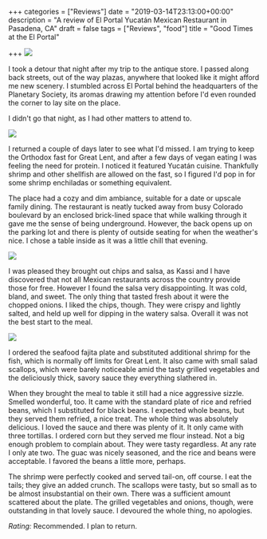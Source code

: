 +++
categories = ["Reviews"]
date = "2019-03-14T23:13:00+00:00"
description = "A review of El Portal Yucatán Mexican Restaurant in Pasadena, CA"
draft = false
tags = ["Reviews", "food"]
title = "Good Times at the El Portal"

+++
![](https://res.cloudinary.com/tobyblog/image/upload/v1552625591/img/761E75E1-8A2E-4D98-9348-5951E7436215.jpg)

I took a detour that night after my trip to the antique store. I passed along back streets, out of the way plazas, anywhere that looked like it might afford me new scenery. I stumbled across El Portal behind the headquarters of the Planetary Society, its aromas drawing my attention before I'd even rounded the corner to lay site on the place. 
<!--more-->
I didn't go that night, as I had other matters to attend to.

![](https://res.cloudinary.com/tobyblog/image/upload/v1552625617/img/E7D932A2-2721-431E-B77B-B53BD4D555B4.jpg)

I returned a couple of days later to see what I'd missed. I am trying to keep the Orthodox fast for Great Lent, and after a few days of vegan eating I was feeling the need for protein. I noticed it featured Yucatán cuisine. Thankfully shrimp and other shellfish are allowed on the fast, so I figured I'd pop in for some shrimp enchiladas or something equivalent.

The place had a cozy and dim ambiance, suitable for a date or upscale family dining. The restaurant is neatly tucked away from busy Colorado boulevard by an enclosed brick-lined space that while walking through it gave me the sense of being underground. However, the back opens up on the parking lot and there is plenty of outside seating for when the weather's nice. I chose a table inside as it was a little chill that evening.

![](https://res.cloudinary.com/tobyblog/image/upload/v1552625745/img/00386CF6-C7CD-473C-90DE-2393F6B5F840.jpg)

I was pleased they brought out chips and salsa, as Kassi and I have discovered that not all Mexican restaurants across the country provide those for free. However I found the salsa very disappointing. It was cold, bland, and sweet. The only thing that tasted fresh about it were the chopped onions. I liked the chips, though. They were crispy and lightly salted, and held up well for dipping in the watery salsa. Overall it was not the best start to the meal.

![](https://res.cloudinary.com/tobyblog/image/upload/v1552625766/img/C4F82234-7135-4A44-98FC-07A6B3DE7383.jpg)

I ordered the seafood fajita plate and substituted additional shrimp for the fish, which is normally off limits for Great Lent. It also came with small salad scallops, which were barely noticeable amid the tasty grilled vegetables and the deliciously thick, savory sauce they everything slathered in.

When they brought the meal to table it still had a nice aggressive sizzle. Smelled wonderful, too. It came with the standard plate of rice and refried beans, which I substituted for black beans. I expected whole beans, but they served them refried, a nice treat. The whole thing was absolutely delicious. I loved the sauce and there was plenty of it. It only came with three tortillas. I ordered corn but they served me flour instead. Not a big enough problem to complain about. They were tasty regardless. At any rate I only ate two. The guac was nicely seasoned, and the rice and beans were acceptable. I favored the beans a little more, perhaps. 

The shrimp were perfectly cooked and served tail-on, off course. I eat the tails; they give an added crunch. The scallops were tasty, but so small as to be almost insubstantial on their own. There was a sufficient amount scattered about the plate. The grilled vegetables and onions, though, were outstanding in that lovely sauce. I devoured the whole thing, no apologies.

*Rating:* Recommended. I plan to return.